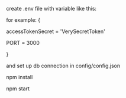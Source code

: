 create .env file with variable like this:

for example:
{
    
accessTokenSecret = 'VerySecretToken'

PORT = 3000

}

and set up db connection in config/config.json

npm install

npm start
